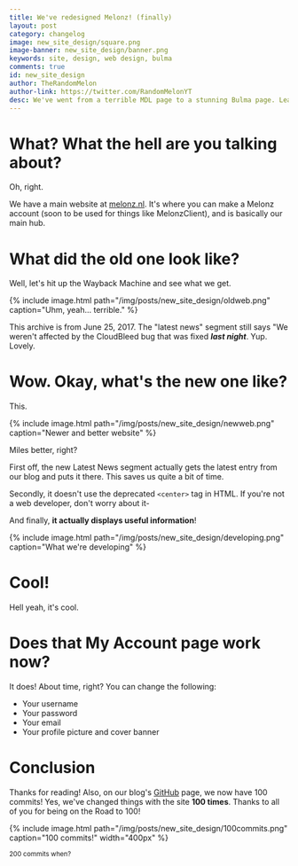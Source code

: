 ```yaml
---
title: We've redesigned Melonz! (finally)
layout: post
category: changelog
image: new_site_design/square.png
image-banner: new_site_design/banner.png
keywords: site, design, web design, bulma
comments: true
id: new_site_design
author: TheRandomMelon
author-link: https://twitter.com/RandomMelonYT
desc: We've went from a terrible MDL page to a stunning Bulma page. Learn more here.
---
```


# What? What the hell are you talking about?
Oh, right.

We have a main website at <a href="https://melonz.nl">melonz.nl</a>. It's where you can make a Melonz account (soon to be used for things like MelonzClient), and is basically our main hub.

# What did the old one look like?
Well, let's hit up the Wayback Machine and see what we get.

{% include image.html path="/img/posts/new_site_design/oldweb.png" caption="Uhm, yeah... terrible." %}

This archive is from June 25, 2017. The "latest news" segment still says "We weren't affected by the CloudBleed bug that was fixed _**last night**_. Yup. Lovely.

# Wow. Okay, what's the new one like?
This.

{% include image.html path="/img/posts/new_site_design/newweb.png" caption="Newer and better website" %}

Miles better, right?

First off, the new Latest News segment actually gets the latest entry from our blog and puts it there. This saves us quite a bit of time.

Secondly, it doesn't use the deprecated ``<center>`` tag in HTML. If you're not a web developer, don't worry about it-

And finally, **it actually displays useful information**!

{% include image.html path="/img/posts/new_site_design/developing.png" caption="What we're developing" %}

# Cool!
Hell yeah, it's cool.

# Does that My Account page work now?
It does! About time, right? You can change the following:

- Your username
- Your password
- Your email
- Your profile picture and cover banner

# Conclusion
Thanks for reading! Also, on our blog's <a href="https://github.com/Melonz/melonz.github.io">GitHub</a> page, we now have 100 commits! Yes, we've changed things with the site **100 times**. Thanks to all of you for being on the Road to 100!

{% include image.html path="/img/posts/new_site_design/100commits.png" caption="100 commits!" width="400px" %}

<small>200 commits when?</small>
